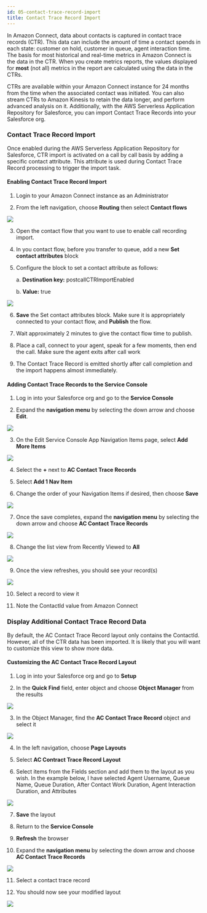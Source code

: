 ```yaml
---
id: 05-contact-trace-record-import
title: Contact Trace Record Import
---
```


In Amazon Connect, data about contacts is captured in contact trace
records (CTR). This data can include the amount of time a contact spends
in each state: customer on hold, customer in queue, agent interaction
time. The basis for most historical and real-time metrics in Amazon
Connect is the data in the CTR. When you create metrics reports, the
values displayed for **most** (not all) metrics in the report are
calculated using the data in the CTRs.

CTRs are available within your Amazon Connect instance for 24 months
from the time when the associated contact was initiated. You can also
stream CTRs to Amazon Kinesis to retain the data longer, and perform
advanced analysis on it. Additionally, with the AWS Serverless
Application Repository for Salesforce, you can import Contact Trace
Records into your Salesforce org.

### Contact Trace Record Import

Once enabled during the AWS Serverless Application Repository for
Salesforce, CTR import is activated on a call by call basis by adding a
specific contact attribute. This attribute is used during Contact Trace
Record processing to trigger the import task.

#### Enabling Contact Trace Record Import

1.  Login to your Amazon Connect instance as an Administrator

2.  From the left navigation, choose **Routing** then select **Contact
    flows**

    
<img src="/img/lightning/image201.png" />

3.  Open the contact flow that you want to use to enable call recording
    import.

4.  In you contact flow, before you transfer to queue, add a new **Set
    contact attributes** block

5.  Configure the block to set a contact attribute as follows:

    a.  **Destination key:** postcallCTRImportEnabled

    b.  **Value:** true

<img src="/img/lightning/image214.png" />

6.  **Save** the Set contact attributes block. Make sure it is
    appropriately connected to your contact flow, and **Publish** the
    flow.

7.  Wait approximately 2 minutes to give the contact flow time to
    publish.

8.  Place a call, connect to your agent, speak for a few moments, then
    end the call. Make sure the agent exits after call work

9.  The Contact Trace Record is emitted shortly after call completion
    and the import happens almost immediately.

#### Adding Contact Trace Records to the Service Console

1.  Log in into your Salesforce org and go to the **Service Console**

2.  Expand the **navigation menu** by selecting the down arrow and
    choose **Edit**.

    
<img src="/img/lightning/image40.png" />

3.  On the Edit Service Console App Navigation Items page, select **Add
    More Items**

    
<img src="/img/lightning/image41.png" />

4.  Select the **+** next to **AC Contact Trace Records**

5.  Select **Add 1 Nav Item**

6.  Change the order of your Navigation Items if desired, then choose
    **Save**

    
<img src="/img/lightning/image215.png" />


7.  Once the save completes, expand the **navigation menu** by selecting
    the down arrow and choose **AC Contact Trace Records**
    
<img src="/img/lightning/image216.png" />

8.  Change the list view from Recently Viewed to **All**

<img src="/img/lightning/image217.png" />

9.  Once the view refreshes, you should see your record(s)

<img src="/img/lightning/image218.png" />

10. Select a record to view it

11. Note the ContactId value from Amazon Connect

### Display Additional Contact Trace Record Data

By default, the AC Contact Trace Record layout only contains the
ContactId. However, all of the CTR data has been imported. It is likely
that you will want to customize this view to show more data.

#### Customizing the AC Contact Trace Record Layout

1.  Log in into your Salesforce org and go to **Setup**

2.  In the **Quick Find** field, enter object and choose **Object
    Manager** from the results

    
<img src="/img/lightning/image219.png" />

3.  In the Object Manager, find the **AC Contact Trace Record** object
    and select it

    
<img src="/img/lightning/image220.png" />

4.  In the left navigation, choose **Page Layouts**

5.  Select **AC Contract Trace Record Layout**

6.  Select items from the Fields section and add them to the layout as
    you wish. In the example below, I have selected Agent Username,
    Queue Name, Queue Duration, After Contact Work Duration, Agent
    Interaction Duration, and Attributes
    
    
<img src="/img/lightning/image221.png" />

7.  **Save** the layout

8.  Return to the **Service Console**

9.  **Refresh** the browser

10. Expand the **navigation menu** by selecting the down arrow and
    choose **AC Contact Trace Records**

    
<img src="/img/lightning/image216.png" />

11. Select a contact trace record

12. You should now see your modified layout

<img src="/img/lightning/image222.png" />

